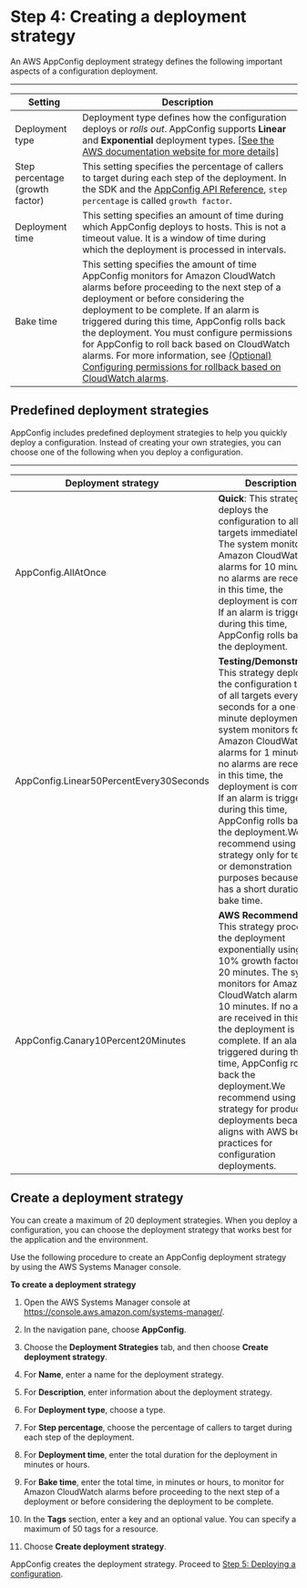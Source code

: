 # Step 4: Creating a deployment strategy<a name="appconfig-creating-deployment-strategy"></a>

An AWS AppConfig deployment strategy defines the following important aspects of a configuration deployment\.


****  

| Setting | Description | 
| --- | --- | 
|  Deployment type  | Deployment type defines how the configuration deploys or *rolls out*\. AppConfig supports **Linear** and **Exponential** deployment types\. [\[See the AWS documentation website for more details\]](http://docs.aws.amazon.com/systems-manager/latest/userguide/appconfig-creating-deployment-strategy.html)  | 
|  Step percentage \(growth factor\)  |  This setting specifies the percentage of callers to target during each step of the deployment\.  In the SDK and the [AppConfig API Reference](http://docs.aws.amazon.com/appconfig/2019-10-09/APIReference/API_CreateDeploymentStrategy.html), `step percentage` is called `growth factor`\.   | 
|  Deployment time  |  This setting specifies an amount of time during which AppConfig deploys to hosts\. This is not a timeout value\. It is a window of time during which the deployment is processed in intervals\.  | 
|  Bake time  |  This setting specifies the amount of time AppConfig monitors for Amazon CloudWatch alarms before proceeding to the next step of a deployment or before considering the deployment to be complete\. If an alarm is triggered during this time, AppConfig rolls back the deployment\. You must configure permissions for AppConfig to roll back based on CloudWatch alarms\. For more information, see [\(Optional\) Configuring permissions for rollback based on CloudWatch alarms](appconfig-getting-started-cloudwatch-alarms-permissions.md)\.  | 

## Predefined deployment strategies<a name="appconfig-creating-deployment-strategy-predefined"></a>

AppConfig includes predefined deployment strategies to help you quickly deploy a configuration\. Instead of creating your own strategies, you can choose one of the following when you deploy a configuration\.


****  

| Deployment strategy | Description | 
| --- | --- | 
|  AppConfig\.AllAtOnce  | **Quick**: This strategy deploys the configuration to all targets immediately\. The system monitors for Amazon CloudWatch alarms for 10 minutes\. If no alarms are received in this time, the deployment is complete\. If an alarm is triggered during this time, AppConfig rolls back the deployment\.   | 
|  AppConfig\.Linear50PercentEvery30Seconds  | **Testing/Demonstration**: This strategy deploys the configuration to half of all targets every 30 seconds for a one\-minute deployment\. The system monitors for Amazon CloudWatch alarms for 1 minute\. If no alarms are received in this time, the deployment is complete\. If an alarm is triggered during this time, AppConfig rolls back the deployment\.We recommend using this strategy only for testing or demonstration purposes because it has a short duration and bake time\.  | 
|  AppConfig\.Canary10Percent20Minutes  | **AWS Recommended**: This strategy processes the deployment exponentially using a 10% growth factor over 20 minutes\. The system monitors for Amazon CloudWatch alarms for 10 minutes\. If no alarms are received in this time, the deployment is complete\. If an alarm is triggered during this time, AppConfig rolls back the deployment\.We recommend using this strategy for production deployments because it aligns with AWS best practices for configuration deployments\.  | 

## Create a deployment strategy<a name="appconfig-creating-deployment-strategy-create"></a>

You can create a maximum of 20 deployment strategies\. When you deploy a configuration, you can choose the deployment strategy that works best for the application and the environment\.

Use the following procedure to create an AppConfig deployment strategy by using the AWS Systems Manager console\.

**To create a deployment strategy**

1. Open the AWS Systems Manager console at [https://console\.aws\.amazon\.com/systems\-manager/](https://console.aws.amazon.com/systems-manager/)\.

1. In the navigation pane, choose **AppConfig**\.

1. Choose the **Deployment Strategies** tab, and then choose **Create deployment strategy**\.

1. For **Name**, enter a name for the deployment strategy\.

1. For **Description**, enter information about the deployment strategy\.

1. For **Deployment type**, choose a type\.

1. For **Step percentage**, choose the percentage of callers to target during each step of the deployment\. 

1. For **Deployment time**, enter the total duration for the deployment in minutes or hours\. 

1. For **Bake time**, enter the total time, in minutes or hours, to monitor for Amazon CloudWatch alarms before proceeding to the next step of a deployment or before considering the deployment to be complete\. 

1. In the **Tags** section, enter a key and an optional value\. You can specify a maximum of 50 tags for a resource\. 

1. Choose **Create deployment strategy**\.

AppConfig creates the deployment strategy\. Proceed to [Step 5: Deploying a configuration](appconfig-deploying.md)\.